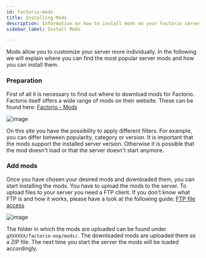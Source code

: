 ```yaml
---
id: factorio-mods
title: Installing Mods
description: Information on how to install mods on your Factorio server at ZAP-Hosting - ZAP-Hosting.com documentation
sidebar_label: Install Mods 

---
```


Mods allow you to customize your server more individually. In the following we will explain where you can find the most popular server mods and how you can install them. 


### Preparation

First of all it is necessary to find out where to download mods for Factorio. Factorio itself offers a wide range of mods on their website. These can be found here: [Factorio - Mods](https://mods.factorio.com/)

![image](https://user-images.githubusercontent.com/26007280/189889950-b5a8f6dc-d0f5-4067-8d4c-3a72ce7f95c5.png)

On this site you have the possibility to apply different filters. For example, you can differ between popularity, category or version. It is important that the mods support the installed server version. Otherwise it is possible that the mod doesn't load or that the server doesn't start anymore. 



### Add mods

Once you have chosen your desired mods and downloaded them, you can start installing the mods. You have to upload the mods to the server. To upload files to your server you need a FTP client. If you don't know what FTP is and how it works, please have a look at the following guide: [FTP file access](https://zap-hosting.com/guides/docs/en/gameserver_ftpaccess/)

![image](https://user-images.githubusercontent.com/26007280/189889973-cf42319a-e2e4-4f7a-b4d9-df07e16f1a6f.png)

The folder in which the mods are uploaded can be found under `gXXXXXX/factorio-exp/mods/`. The downloaded mods are uploaded there as a ZIP file. The next time you start the server the mods will be loaded accordingly.
